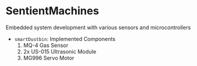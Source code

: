 # SentientMachines
Embedded system development with various sensors and microcontrollers

* `smartDustbin`: Implemented Components
    1. MQ-4 Gas Sensor
    2. 2x US-015 Ultrasonic Module
    3. MG996 Servo Motor